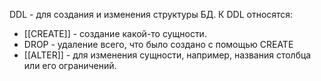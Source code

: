 DDL - для создания и изменения структуры БД. К DDL относятся:
- [[CREATE]] - создание какой-то сущности.
- DROP - удаление всего, что было создано с помощью CREATE
- [[ALTER]] - для изменения сущности, например, названия столбца или его ограничений.